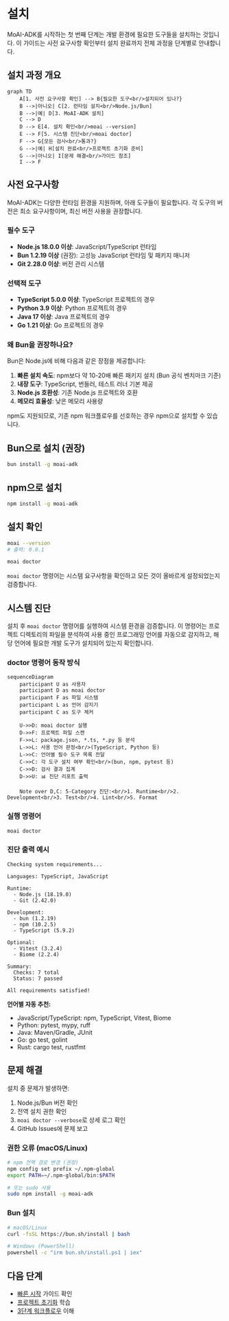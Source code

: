 # 설치

MoAI-ADK를 시작하는 첫 번째 단계는 개발 환경에 필요한 도구들을 설치하는 것입니다. 이 가이드는 사전 요구사항 확인부터 설치 완료까지 전체 과정을 단계별로 안내합니다.

## 설치 과정 개요

```mermaid
graph TD
    A[1. 사전 요구사항 확인] --> B{필요한 도구<br/>설치되어 있나?}
    B -->|아니오| C[2. 런타임 설치<br/>Node.js/Bun]
    B -->|예| D[3. MoAI-ADK 설치]
    C --> D
    D --> E[4. 설치 확인<br/>moai --version]
    E --> F[5. 시스템 진단<br/>moai doctor]
    F --> G{모든 검사<br/>통과?}
    G -->|예| H[설치 완료<br/>프로젝트 초기화 준비]
    G -->|아니오| I[문제 해결<br/>가이드 참조]
    I --> F

```

## 사전 요구사항

MoAI-ADK는 다양한 런타임 환경을 지원하며, 아래 도구들이 필요합니다. 각 도구의 버전은 최소 요구사항이며, 최신 버전 사용을 권장합니다.

### 필수 도구

- **Node.js 18.0.0 이상**: JavaScript/TypeScript 런타임
- **Bun 1.2.19 이상** (권장): 고성능 JavaScript 런타임 및 패키지 매니저
- **Git 2.28.0 이상**: 버전 관리 시스템

### 선택적 도구

- **TypeScript 5.0.0 이상**: TypeScript 프로젝트의 경우
- **Python 3.9 이상**: Python 프로젝트의 경우
- **Java 17 이상**: Java 프로젝트의 경우
- **Go 1.21 이상**: Go 프로젝트의 경우

### 왜 Bun을 권장하나요?

Bun은 Node.js에 비해 다음과 같은 장점을 제공합니다:

1. **빠른 설치 속도**: npm보다 약 10-20배 빠른 패키지 설치 (Bun 공식 벤치마크 기준)
2. **내장 도구**: TypeScript, 번들러, 테스트 러너 기본 제공
3. **Node.js 호환성**: 기존 Node.js 프로젝트와 호환
4. **메모리 효율성**: 낮은 메모리 사용량

npm도 지원되므로, 기존 npm 워크플로우를 선호하는 경우 npm으로 설치할 수 있습니다.

## Bun으로 설치 (권장)

```bash
bun install -g moai-adk
```

## npm으로 설치

```bash
npm install -g moai-adk
```

## 설치 확인

```bash
moai --version
# 출력: 0.0.1

moai doctor
```

`moai doctor` 명령어는 시스템 요구사항을 확인하고 모든 것이 올바르게 설정되었는지 검증합니다.

## 시스템 진단

설치 후 `moai doctor` 명령어를 실행하여 시스템 환경을 검증합니다. 이 명령어는 프로젝트 디렉토리의 파일을 분석하여 사용 중인 프로그래밍 언어를 자동으로 감지하고, 해당 언어에 필요한 개발 도구가 설치되어 있는지 확인합니다.

### doctor 명령어 동작 방식

```mermaid
sequenceDiagram
    participant U as 사용자
    participant D as moai doctor
    participant F as 파일 시스템
    participant L as 언어 감지기
    participant C as 도구 체커

    U->>D: moai doctor 실행
    D->>F: 프로젝트 파일 스캔
    F->>L: package.json, *.ts, *.py 등 분석
    L->>L: 사용 언어 판정<br/>(TypeScript, Python 등)
    L->>C: 언어별 필수 도구 목록 전달
    C->>C: 각 도구 설치 여부 확인<br/>(bun, npm, pytest 등)
    C->>D: 검사 결과 집계
    D->>U: 📊 진단 리포트 출력

    Note over D,C: 5-Category 진단:<br/>1. Runtime<br/>2. Development<br/>3. Test<br/>4. Lint<br/>5. Format
```

### 실행 명령어

```bash
moai doctor
```

### 진단 출력 예시

```
Checking system requirements...

Languages: TypeScript, JavaScript

Runtime:
  - Node.js (18.19.0)
  - Git (2.42.0)

Development:
  - bun (1.2.19)
  - npm (10.2.5)
  - TypeScript (5.9.2)

Optional:
  - Vitest (3.2.4)
  - Biome (2.2.4)

Summary:
  Checks: 7 total
  Status: 7 passed

All requirements satisfied!
```

**언어별 자동 추천:**
- JavaScript/TypeScript: npm, TypeScript, Vitest, Biome
- Python: pytest, mypy, ruff
- Java: Maven/Gradle, JUnit
- Go: go test, golint
- Rust: cargo test, rustfmt

## 문제 해결

설치 중 문제가 발생하면:

1. Node.js/Bun 버전 확인
2. 전역 설치 권한 확인
3. `moai doctor --verbose`로 상세 로그 확인
4. GitHub Issues에 문제 보고

### 권한 오류 (macOS/Linux)

```bash
# npm 전역 경로 변경 (권장)
npm config set prefix ~/.npm-global
export PATH=~/.npm-global/bin:$PATH

# 또는 sudo 사용
sudo npm install -g moai-adk
```

### Bun 설치

```bash
# macOS/Linux
curl -fsSL https://bun.sh/install | bash

# Windows (PowerShell)
powershell -c "irm bun.sh/install.ps1 | iex"
```

## 다음 단계

- [빠른 시작](/getting-started/quick-start) 가이드 확인
- [프로젝트 초기화](/getting-started/project-setup) 학습
- [3단계 워크플로우](/guide/workflow) 이해